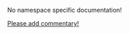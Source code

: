 No namespace specific documentation!

[Please add commentary!](https://github.com/arrdem/grimoire/edit/master/_includes/1.6.0/clojure.stacktrace/index.md)

